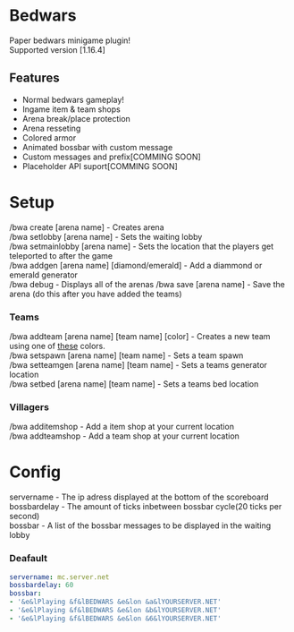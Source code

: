 # Bedwars 
Paper bedwars minigame plugin!  
Supported version [1.16.4]
## Features
- Normal bedwars gameplay!
- Ingame item & team shops
- Arena break/place protection
- Arena resseting
- Colored armor
- Animated bossbar with custom message
- Custom messages and prefix[COMMING SOON]
- Placeholder API suport[COMMING SOON]
# Setup
/bwa create [arena name] - Creates arena  
/bwa setlobby [arena name] - Sets the waiting lobby  
/bwa setmainlobby [arena name] - Sets the location that the players get teleported to after the game  
/bwa addgen [arena name] [diamond/emerald] - Add a diammond or emerald generator  
/bwa debug - Displays all of the arenas
/bwa save [arena name] - Save the arena (do this after you have added the teams)
<h3>Teams</h3>  
/bwa addteam [arena name] [team name] [color] - Creates a new team using one of <a href="https://hub.spigotmc.org/javadocs/bukkit/org/bukkit/ChatColor.html">these</a> colors. <br>    
/bwa setspawn [arena name] [team name] - Sets a team spawn<br>
/bwa setteamgen [arena name] [team name] - Sets a teams generator location    <br>
/bwa setbed [arena name] [team name] - Sets a teams bed location  
<h3>Villagers</h3> 

/bwa additemshop - Add a item shop at your current location  
/bwa addteamshop - Add a team shop at your current location  

# Config
servername - The ip adress displayed at the bottom of the scoreboard   
bossbardelay - The amount of ticks inbetween bossbar cycle(20 ticks per second)    
bossbar - A list of the bossbar messages to be displayed in the waiting lobby  

<h3>Deafault</h3>     

```yaml
servername: mc.server.net
bossbardelay: 60
bossbar:
- '&e&lPlaying &f&lBEDWARS &e&lon &a&lYOURSERVER.NET'
- '&e&lPlaying &f&lBEDWARS &e&lon &b&lYOURSERVER.NET'
- '&e&lPlaying &f&lBEDWARS &e&lon &6&lYOURSERVER.NET'

```
